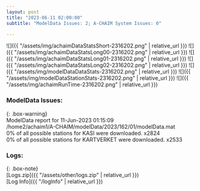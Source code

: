```yaml
---
layout: post
title: "2023-06-11 02:00:00"
subtitle: "ModelData Issues: 2; A-CHAIM System Issues: 0"

---
```


![]({{ "/assets/img/achaimDataStatsShort-2316202.png" | relative_url }})
![]({{ "/assets/img/achaimDataStatsLong00-2316202.png" | relative_url }})
![]({{ "/assets/img/achaimDataStatsLong01-2316202.png" | relative_url }})
![]({{ "/assets/img/achaimDataStatsLong02-2316202.png" | relative_url }})
![]({{ "/assets/img/modelDataDataStats-2316202.png" | relative_url }})
![]({{ "/assets/img/modelDataStationStats-2316202.png" | relative_url }})
![]({{ "/assets/img/achaimRunTime-2316202.png" | relative_url }})


### ModelData Issues:  
  
{: .box-warning}  
 ModelData report for 11-Jun-2023 01:15:09   
 /home2/achaim1/A-CHAIM/modelData/2023/162/01/modelData.mat   
 0% of all possible stations for KASI were downloaded. x2824   
 0% of all possible stations for KARTVERKET were downloaded. x2533   
  


### Logs:  
  
{: .box-note}  
[Logs.zip]({{ "/assets/other/logs.zip" | relative_url }})  
[Log Info]({{ "/logInfo" | relative_url }})  
